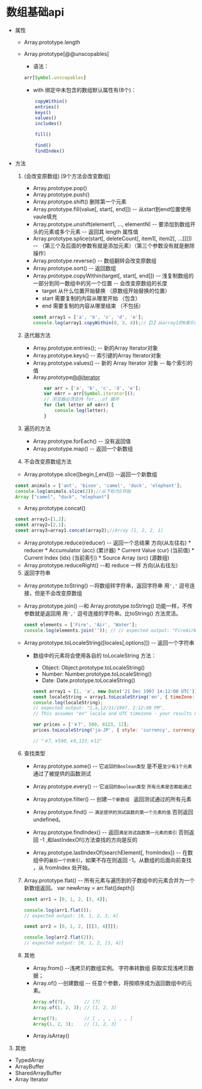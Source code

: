 # 数组基础api

* 属性
    * Array.prototype.length

    * Array.prototype[@@unscopables]
        * 语法：
        ```js
        arr[Symbol.unscopables]
        ```
        * with 绑定中未包含的数组默认属性有(8个)：
        ```js
            copyWithin()
            entries()
            keys()
            values()
            includes()

            fill()

            find()
            findIndex()      
        ```

* 方法 
    1.  (会改变原数组) [9个方法会改变数组]
        * Array.prototype.pop()
        * Array.prototype.push()
        * Array.prototype.shift() 删除第一个元素
        * Array.prototype.fill(value[, start[, end]])  -- 从start到end位置使用vaule填充
        * Array.prototype.unshift(element1, ..., elementN)  -- 要添加到数组开头的元素或多个元素 -- 返回其 length 属性值
        * Array.prototype.splice(start[, deleteCount[, item1[, item2[, ...]]]]) -- （第三个及后面的参数有就是添加元素）（第三个参数没有就是删除操作）
        * Array.prototype.reverse() -- 数组翻转会改变原数组
        * Array.prototype.sort() -- 返回数组
        * Array.prototype.copyWithin(target[, start[, end]]) -- 浅复制数组的一部分到同一数组中的另一个位置 -- 会改变原数组的长度
            * target 从什么位置开始替换 （原数组开始替换的位置）
            * start 需要复制的内容从哪里开始 （包含）
            * end 需要复制的内容从哪里结束 （不包括）
            ```js
            const array1 = ['a', 'b', 'c', 'd', 'e'];
            console.log(array1.copyWithin(0, 3, 4));//【1】从array1的0索引位置开始 -- 【2】3, 4 要复制的内容 3开始 就是字母 d -- 【3】 索引0为字母a位置替换成了字母d 返回结果为 ['d','b', 'c', 'd', 'e']
            ```

    2. 迭代器方法
        * Array.prototype.entries(); -- 新的Array Iterator对象
        * Array.prototype.keys() -- 索引键的Array Iterator对象
        * Array.prototype.values() -- 新的 Array Iterator 对象 -- 每个索引的值
        * Array.prototype[@@iterator]()
            ```js
                var arr = ['a', 'b', 'c', 'd', 'e'];
                var eArr = arr[Symbol.iterator]();
                // 浏览器必须支持 for...of 循环
                for (let letter of eArr) {
                    console.log(letter);
                }
            ```


    3. 遍历的方法
        * Array.prototype.forEach() -- 没有返回值
        * Array.prototype.map() -- 返回一个新数组


    4. 不会改变原数组方法

     * Array.prototype.slice([begin,[,end]])  --返回一个新数组
    ```js
    const animals = ['ant', 'bison', 'camel', 'duck', 'elephant'];
    console.log(animals.slice(2));//从下标为2开始
    Array ["camel", "duck", "elephant"]
    ```
     * Array.prototype.concat()
    ```js
    const array1=[1,2];
    const array2=[2,1];
    const array3=array1.concat(array2);//Array [1, 2, 2, 1]
    ```
     * Array.prototype.reduce(reducer) -- 返回一个总结果  方向(从左往右)
            * reducer 
                * Accumulator (acc) (累计器)
                * Current Value (cur) (当前值)
                * Current Index (idx) (当前索引)
                * Source Array (src) (源数组)
     * Array.prototype.reduceRight() --和 reduce 一样 方向(从右往左)

    5. 返回字符串
     * Array.prototype.toString() --将数组转字符串，返回字符串 用`','` 逗号连接，但是不会改变原数组
     * Array.prototype.join()  --和  Array.prototype.toString() 功能一样，不传参数就是返回用 用`','` 逗号连接的字符串。比toString() 方法灵活。

        ```js
        const elements = ['Fire', 'Air', 'Water'];
        console.log(elements.join('')); // // expected output: "FireAirWater"
        ```
     * Array.prototype.toLocaleString([locales[,options]]) -- 返回一个字符串
        * 数组中的元素将会使用各自的 toLocaleString 方法：

            * Object: Object.prototype.toLocaleString()
            * Number: Number.prototype.toLocaleString()
            * Date: Date.prototype.toLocaleString()

            ```js
            const array1 = [1, 'a', new Date('21 Dec 1997 14:12:00 UTC')];
            const localeString = array1.toLocaleString('en', { timeZone: 'UTC' });
            console.log(localeString);
            // expected output: "1,a,12/21/1997, 2:12:00 PM",
            // This assumes "en" locale and UTC timezone - your results may vary

            var prices = ['￥7', 500, 8123, 12];
            prices.toLocaleString('ja-JP', { style: 'currency', currency: 'JPY' });

            // "￥7,￥500,￥8,123,￥12"
            ```

    6. 查找类型
        * Array.prototype.some()  -- 它`返回的Boolean类型` 是不是`至少有1个元素`通过了被提供的函数测试
        * Array.prototype.every() -- 它`返回的Boolean类型` `所有元素是否都能通过`

        * Array.prototype.filter() -- 创建`一个新数组 ` 返回测试通过的所有元素
        * Array.prototype.find() -- `满足提供的测试函数的第一个元素的值` 否则返回 undefined。 
        * Array.prototype.findIndex() -- 返回`满足测试函数第一元素的索引` 否则返回 -1 ,和lastIndexOf()方法查找的方向是反的
        * Array.prototype.lastIndexOf(searchElement[, fromIndex]) -- 在数组中的`最后一个的索引`，如果不存在则返回 -1。从数组的后面向前查找 ，从 fromIndex 处开始。


    7. Array.prototype.flat() -- 所有元素与遍历到的子数组中的元素合并为一个新数组返回。 var newArray = arr.flat([depth])

        ```js
        const arr1 = [0, 1, 2, [3, 4]];

        console.log(arr1.flat());
        // expected output: [0, 1, 2, 3, 4]

        const arr2 = [0, 1, 2, [[[3, 4]]]];

        console.log(arr2.flat(2));
        // expected output: [0, 1, 2, [3, 4]]

        ```
        
     8. 其他
        *  Array.from() --浅拷贝的数组实例。  字符串转数组  获取实现浅拷贝数据；
        *  Array.of() --创建数组  -- 任意个参数，将按顺序成为返回数组中的元素。
            ```js
            Array.of(7);       // [7]
            Array.of(1, 2, 3); // [1, 2, 3]

            Array(7);          // [ , , , , , , ]
            Array(1, 2, 3);    // [1, 2, 3]
            ```
        * Array.isArray()


3. 其他
* TypedArray
* ArrayBuffer
* SharedArrayBuffer
* Array Iterator
